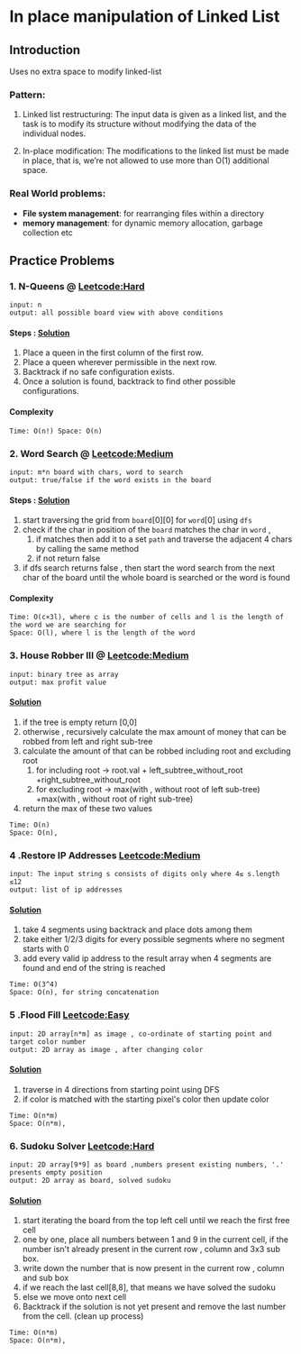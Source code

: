 # In place manipulation of Linked List

## Introduction
Uses no extra space to modify linked-list

### Pattern:
1. Linked list restructuring: The input data is given as a linked list, and the task is to modify its structure without 
modifying the data of the individual nodes.

2. In-place modification: The modifications to the linked list must be made in place, that is, we’re not allowed to use 
more than O(1) additional space.

### Real World problems:
- **File system management**: for rearranging files within a directory
- **memory management**: for dynamic memory allocation, garbage collection etc
## Practice Problems

### 1. N-Queens @ [Leetcode:Hard](https://leetcode.com/problems/n-queens/) 
````
input: n
output: all possible board view with above conditions
````
#### Steps : [Solution](n_queens.py)
1. Place a queen in the first column of the first row.
2. Place a queen wherever permissible in the next row.
3. Backtrack if no safe configuration exists.
4. Once a solution is found, backtrack to find other possible configurations.
#### Complexity
`Time: O(n!)
Space: O(n)`
### 2. Word Search @ [Leetcode:Medium](https://leetcode.com/problems/word-search)
````
input: m*n board with chars, word to search
output: true/false if the word exists in the board
````
#### Steps : [Solution](word_search.py)
1. start traversing the grid from `board`[0][0] for `word`[0] using `dfs`
2. check if the char in position of the `board` matches the char in `word` ,
   1. if matches then add it to a set `path` and traverse the adjacent 4 chars by calling the same method
   2. if not return false 
3. if dfs search returns false , then start the word search from the next char of the board until the whole board 
   is searched or the word is found
#### Complexity
```
Time: O(c×3l), where c is the number of cells and l is the length of the word we are searching for
Space: O(l), where l is the length of the word
```

### 3. House Robber III @ [Leetcode:Medium](https://leetcode.com/problems/house-robber-iii/description/)
````
input: binary tree as array
output: max profit value
````
#### [Solution](house_robber_3.py)
1. if the tree is empty return [0,0]
2. otherwise , recursively calculate the max amount of money that can be robbed from left and  right sub-tree 
3. calculate the amount of that can be robbed including root and excluding root 
   1. for including root -> root.val + left_subtree_without_root +right_subtree_without_root
   2. for excluding root -> max(with , without root of left sub-tree) +max(with , without root of right sub-tree)
4. return the max of these two values
```
Time: O(n)
Space: O(n), 
```
### 4 .Restore IP Addresses [Leetcode:Medium](https://leetcode.com/problems/restore-ip-addresses/description/)
````
input: The input string s consists of digits only where 4≤ s.length ≤12
output: list of ip addresses
````
#### [Solution](restore_ip_address.py)
1. take 4 segments using backtrack and place dots among them
2. take either 1/2/3 digits for every possible segments where no segment starts with 0
3. add every valid ip address to the result array when 4 segments are found and end of the string is reached
```
Time: O(3^4)
Space: O(n), for string concatenation 
```
### 5 .Flood Fill [Leetcode:Easy](https://leetcode.com/problems/flood-fill/description/)
````
input: 2D array[n*m] as image , co-ordinate of starting point and target color number
output: 2D array as image , after changing color
````
#### [Solution](flood_fill.py)
1. traverse in 4 directions from starting point using DFS
2. if color is matched with the starting pixel's color then update color 

```
Time: O(n*m)
Space: O(n*m), 
```
### 6. Sudoku Solver [Leetcode:Hard](https://leetcode.com/problems/sudoku-solver/description/)
````
input: 2D array[9*9] as board ,numbers present existing numbers, '.' presents empty position
output: 2D array as board, solved sudoku
````
#### [Solution](sudoku_solver.py)
1. start iterating the board from the top left cell until we reach the first free cell
2. one by one, place all numbers between 1 and 9 in the current cell, if the number isn't already present in the current
   row , column and 3x3 sub box.
3. write down the number that is now present in the current row , column and sub box
4. if we reach the last cell[8,8], that means we have solved the sudoku
5. else we move onto next cell
6. Backtrack if the solution is not yet present and remove the last number from the cell. (clean up process)


```
Time: O(n*m)
Space: O(n*m), 
```
